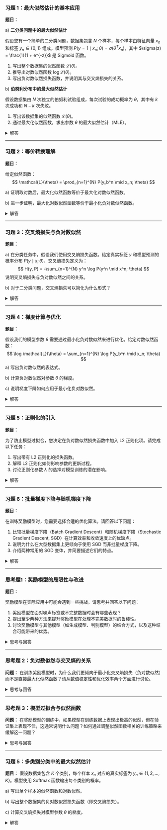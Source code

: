

### 习题 1：最大似然估计的基本应用

**题目：**

a) **二分类问题中的最大似然估计**

假设您有一个简单的二分类问题，数据集包含 $N$ 个样本，每个样本由特征向量 $x_n$ 和标签 $y_n \in \{0, 1\}$ 组成。模型预测 $P(y=1 \mid x_n; \theta) = \sigma(\theta^T x_n)$，其中 $\sigma(z) = \frac{1}{1 + e^{-z}}$ 是 Sigmoid 函数。

1. 写出整个数据集的似然函数 $\mathcal{L}(\theta)$。
2. 推导出对数似然函数 $\log \mathcal{L}(\theta)$。
3. 写出负对数似然损失函数，并说明其与交叉熵损失的关系。

b) **伯努利分布中的最大似然估计**

假设数据集由 $N$ 次独立的伯努利试验组成，每次试验的成功概率为 $\theta$，其中有 $k$ 次成功和 $N - k$ 次失败。

1. 写出该数据集的似然函数 $\mathcal{L}(\theta)$。
2. 通过最大化似然函数，求出参数 $\theta$ 的最大似然估计（MLE）。

<details>
  <summary>解答</summary>

#### a) **二分类问题**

1. **似然函数：**
   $$
   \mathcal{L}(\theta) = \prod_{n=1}^{N} P(y_n \mid x_n; \theta) = \prod_{n=1}^{N} \sigma(\theta^T x_n)^{y_n} \left(1 - \sigma(\theta^T x_n)\right)^{1 - y_n}
   $$

2. **对数似然函数：**
   $$
   \log \mathcal{L}(\theta) = \sum_{n=1}^{N} \left[ y_n \log \sigma(\theta^T x_n) + (1 - y_n) \log \left(1 - \sigma(\theta^T x_n)\right) \right]
   $$

3. **负对数似然损失函数与交叉熵损失的关系：**
   $$
   \text{Negative Log-Likelihood} = -\log \mathcal{L}(\theta) = -\sum_{n=1}^{N} \left[ y_n \log \sigma(\theta^T x_n) + (1 - y_n) \log \left(1 - \sigma(\theta^T x_n)\right) \right]
   $$

   交叉熵损失函数通常表示为：
   $$
   \text{Cross-Entropy Loss} = -\frac{1}{N} \sum_{n=1}^{N} \left[ y_n \log p_n + (1 - y_n) \log (1 - p_n) \right]
   $$
   其中 $p_n = P(y=1 \mid x_n; \theta) = \sigma(\theta^T x_n)$。可以看出，负对数似然损失函数与交叉熵损失函数是等价的，只是交叉熵损失函数通常包含一个归一化因子 $\frac{1}{N}$。

#### b) **伯努利分布**

1. **似然函数：**
   $$
   \mathcal{L}(\theta) = \theta^k (1 - \theta)^{N - k}
   $$

2. **最大似然估计（MLE）：**

   对数似然函数为：
   $$
   \log \mathcal{L}(\theta) = k \log \theta + (N - k) \log (1 - \theta)
   $$

   对 $\theta$ 求导并令其等于零：
   $$
   \frac{d}{d\theta} \log \mathcal{L}(\theta) = \frac{k}{\theta} - \frac{N - k}{1 - \theta} = 0
   $$

   解得：
   $$
   \hat{\theta} = \frac{k}{N}
   $$

   即，最大似然估计 $\hat{\theta}$ 为成功次数的比例。

</details>

---

### 习题 2：等价转换理解

**题目：**

给定似然函数：
$$
\mathcal{L}(\theta) = \prod_{n=1}^{N} P(y_b^n \mid x_n; \theta)
$$

a) 证明取对数后，最大化似然函数等价于最大化对数似然函数。

b) 进一步证明，最大化对数似然函数等价于最小化负对数似然函数。

<details>
  <summary>解答</summary>

#### a) **等价性证明：**

因为对数函数是单调递增的，对于任何 $\theta_1, \theta_2$，如果 $\mathcal{L}(\theta_1) > \mathcal{L}(\theta_2)$，则 $\log \mathcal{L}(\theta_1) > \log \mathcal{L}(\theta_2)$。因此：
$$
\arg\max_{\theta} \mathcal{L}(\theta) = \arg\max_{\theta} \log \mathcal{L}(\theta)
$$

#### b) **最大化与最小化的转换：**

通过引入负号，可以将最大化问题转化为最小化问题：
$$
\arg\max_{\theta} \log \mathcal{L}(\theta) = \arg\min_{\theta} -\log \mathcal{L}(\theta)
$$

这使得优化问题更符合大多数优化算法（如梯度下降）的最小化框架。

</details>

---

### 习题 3：交叉熵损失与负对数似然

**题目：**

a) 在分类任务中，假设我们使用交叉熵损失函数。给定真实标签 $y$ 和模型预测的概率分布 $P(y \mid x; \theta)$，交叉熵损失定义为：
$$
H(y, P) = -\sum_{n=1}^{N} y^n \log P(y^n \mid x^n; \theta)
$$
说明交叉熵损失与负对数似然之间的关系。

b) 对于二分类问题，交叉熵损失可以简化为什么形式？

<details>
  <summary>解答</summary>

#### a) **交叉熵损失与负对数似然的关系：**

交叉熵损失函数实际上是负对数似然函数。在最大化似然函数的过程中，我们等价地可以最小化负对数似然，即最小化交叉熵损失：
$$
\arg\max_{\theta} \mathcal{L}(\theta) = \arg\min_{\theta} -\log \mathcal{L}(\theta) = \arg\min_{\theta} H(y, P)
$$

#### b) **二分类问题中的交叉熵损失形式：**

对于二分类问题，交叉熵损失可以简化为：
$$
H(y, P) = -\left[ y \log P(y=1 \mid x; \theta) + (1 - y) \log P(y=0 \mid x; \theta) \right]
$$
如果使用 Sigmoid 激活函数，损失函数通常表示为：
$$
H(y, P) = -y \log \sigma(z) - (1 - y) \log \left(1 - \sigma(z)\right)
$$
其中 $z = \theta^T x$，$\sigma(z)$ 是模型的预测概率 $P(y=1 \mid x; \theta)$。

</details>

---

### 习题 4：梯度计算与优化

**题目：**

假设我们的模型参数 $\theta$ 需要通过最小化负对数似然来进行优化。给定对数似然函数：
$$
\log \mathcal{L}(\theta) = \sum_{n=1}^{N} \log P(y_b^n \mid x_n; \theta)
$$
a) 写出负对数似然的表达式。

b) 计算负对数似然对参数 $\theta$ 的梯度。

c) 说明梯度下降如何应用于最小化负对数似然。

<details>
  <summary>解答</summary>

#### a) **负对数似然的表达式：**
$$
-\log \mathcal{L}(\theta) = -\sum_{n=1}^{N} \log P(y_b^n \mid x_n; \theta)
$$

#### b) **负对数似然对参数 $\theta$ 的梯度：**
$$
\nabla_{\theta} \left( -\log \mathcal{L}(\theta) \right) = -\sum_{n=1}^{N} \nabla_{\theta} \log P(y_b^n \mid x_n; \theta)
$$
具体梯度形式取决于 $P(y_b^n \mid x_n; \theta)$ 的模型定义。例如，如果 $P(y_b^n \mid x_n; \theta)$ 是一个 Sigmoid 分类器，那么梯度可以具体计算为预测概率与实际标签之间的差异：
$$
\frac{\partial}{\partial \theta} \left( -\log \mathcal{L}(\theta) \right) = \sum_{n=1}^{N} \left( \sigma(\theta^T x_n) - y_b^n \right) x_n
$$

#### c) **梯度下降应用于最小化负对数似然：**

梯度下降通过以下更新规则应用于最小化负对数似然：
$$
\theta \leftarrow \theta - \eta \nabla_{\theta} \left( -\log \mathcal{L}(\theta) \right)
$$
其中 $\eta$ 是学习率。通过不断迭代更新参数 $\theta$，模型逐步逼近能够最大化数据似然的参数值。

</details>

---

### 习题 5：正则化的引入

**题目：**

为了防止模型过拟合，您决定在负对数似然损失函数中加入 L2 正则化项。请完成以下任务：

1. 写出带有 L2 正则化的损失函数。
2. 解释 L2 正则化如何影响参数的更新过程。
3. 讨论正则化参数 $\lambda$ 的选择对模型训练的潜在影响。

<details>
  <summary>解答</summary>

#### 1. **带有 L2 正则化的损失函数：**
$$
\mathcal{L}_{\text{reg}}(\theta) = -\log \mathcal{L}(\theta) + \lambda \|\theta\|^2 = -\sum_{n=1}^{N} \log P(y_b^n \mid x_n; \theta) + \lambda \|\theta\|^2
$$

#### 2. **L2 正则化对参数更新的影响：**

L2 正则化通过在损失函数中加入 $\lambda \|\theta\|^2$ 项，鼓励模型参数 $\theta$ 保持较小的值。这会导致梯度更新时，多一个与参数值成比例的衰减项，从而限制参数的增长，防止过拟合。例如，参数更新规则变为：
$$
\theta \leftarrow \theta - \eta \left( \nabla_{\theta} \left( -\log \mathcal{L}(\theta) \right) + 2\lambda \theta \right)
$$

#### 3. **正则化参数 $\lambda$ 的选择对模型训练的影响：**

- **$\lambda$ 过大：** 会导致模型参数过于受限，可能欠拟合，无法充分捕捉数据中的模式。
  
- **$\lambda$ 过小：** 正则化效果不明显，可能无法有效防止过拟合。
  
因此，$\lambda$ 的选择需要在模型复杂度和泛化能力之间取得平衡，通常通过交叉验证等方法来进行调优。

</details>

---

### 习题 6：批量梯度下降与随机梯度下降

**题目：**

在训练奖励模型时，您需要选择合适的优化算法。请回答以下问题：

1. 比较批量梯度下降（Batch Gradient Descent）和随机梯度下降（Stochastic Gradient Descent, SGD）在计算效率和收敛速度上的优缺点。
2. 说明为什么在大型数据集上更倾向于使用 SGD 而非批量梯度下降。
3. 介绍两种常用的 SGD 变体，并简要描述它们的特点。

<details>
  <summary>解答</summary>

#### 1. **批量梯度下降 vs. 随机梯度下降（SGD）：**
   
- **批量梯度下降（Batch GD）：**
  - **优点：**
    - 每次更新使用整个数据集，方向更稳定，易于收敛到全局最优（对于凸优化问题）。
  - **缺点：**
    - 计算成本高，尤其是对于大型数据集。
    - 可能在达到最优点附近时收敛缓慢。
  
- **随机梯度下降（SGD）：**
  - **优点：**
    - 每次更新只使用一个样本，计算效率高，适用于大规模数据集。
    - 可以跳出局部极小值，具有更好的泛化能力。
  - **缺点：**
    - 更新方向噪声较大，可能导致收敛轨迹不稳定。
    - 需要更细致的学习率调节。

#### 2. **为何在大型数据集上更倾向于使用 SGD：**

对于大型数据集，计算整个数据集的梯度在每次迭代中成本极高，导致训练过程非常缓慢。SGD 每次仅使用一个样本进行更新，显著减少了每次迭代的计算量，提升了训练速度。此外，SGD 更适合在线学习和流数据处理。

#### 3. **两种常用的 SGD 变体：**
   
- **动量法（Momentum）：**
  - **特点：**
    - 引入动量项，加速梯度下降，减少震荡。
    - 累积过去的梯度信息，平滑更新方向。
  - **公式：**
    $$
    v_t = \gamma v_{t-1} + \eta \nabla_{\theta} J(\theta)
    $$
    $$
    \theta \leftarrow \theta - v_t
    $$
    其中，$\gamma$ 是动量系数。
  
- **Adam（Adaptive Moment Estimation）：**
  - **特点：**
    - 结合了动量法和 RMSProp 的优点，适应性调整每个参数的学习率。
    - 高效且易于调参，广泛应用于各种深度学习任务。
  - **公式：**
    $$
    m_t = \beta_1 m_{t-1} + (1 - \beta_1) \nabla_{\theta} J(\theta)
    $$
    $$
    v_t = \beta_2 v_{t-1} + (1 - \beta_2) (\nabla_{\theta} J(\theta))^2
    $$
    $$
    \hat{m}_t = \frac{m_t}{1 - \beta_1^t}, \quad \hat{v}_t = \frac{v_t}{1 - \beta_2^t}
    $$
    $$
    \theta \leftarrow \theta - \eta \frac{\hat{m}_t}{\sqrt{\hat{v}_t} + \epsilon}
    $$
    其中，$\beta_1$ 和 $\beta_2$ 是超参数，$\epsilon$ 是防止除零的常数。

</details>

---

### 思考题1：奖励模型的局限性与改进

**题目：**

奖励模型在实际应用中可能会遇到一些挑战。请思考并回答以下问题：

1. 奖励模型在面对噪声标签或不完整数据时会有哪些表现？
2. 提出至少两种方法来提升奖励模型在处理不完美数据时的鲁棒性。
3. 讨论奖励模型与其他模型（如生成模型、判别模型）的结合方式，以及这种结合可能带来的优势。

<details>
  <summary>思考与回答</summary>

#### 1. **奖励模型在面对噪声标签或不完整数据时的表现：**

- **噪声标签：**
  - 模型可能会学习到错误的奖励信号，导致对错误答案的高评分或对正确答案的低评分，进而影响整体性能和泛化能力。
  - 训练过程中的梯度更新可能引入错误信号，导致模型收敛到次优解。
  
- **不完整数据：**
  - 缺失的特征或标签信息可能导致模型无法充分理解输入，影响奖励判定的准确性。
  - 数据不完整可能降低模型的信噪比，使得模型难以区分有价值的信息与噪声。

#### 2. **提升奖励模型在处理不完美数据时的鲁棒性的方法：**

- **数据清洗与增强：**
  - **数据清洗：** 识别并移除或修正有噪声的标签和异常数据，提升训练数据的质量。
  - **数据增强：** 通过生成更多样化的数据样本，增加数据的多样性和覆盖范围，减少模型对特定噪声的敏感性。
  
- **使用鲁棒的损失函数：**
  - 采用对噪声标签不敏感的损失函数，如 Huber 损失或加权损失函数，减轻噪声对训练过程的影响。
  
- **正则化与提前停止：**
  - 通过正则化技术（如 L2 正则化、Dropout）限制模型复杂度，防止过拟合噪声。
  - 使用提前停止策略，在验证性能开始下降前停止训练，避免模型过度拟合噪声数据。
  
- **半监督与自监督学习：**
  - 利用部分标注数据结合无标签数据，通过半监督或自监督学习方法，提升模型在不完美数据上的表现。

#### 3. **奖励模型与其他模型的结合方式及优势：**

- **生成模型与奖励模型结合：**
  - **方式：** 使用生成模型（如生成对抗网络，GAN）生成多样化的样本，然后通过奖励模型进行评分和筛选，优化生成过程。
  - **优势：** 生成模型能够提供丰富的数据样本，奖励模型提供质量评估，二者结合可以提升生成内容的多样性与质量。
  
- **判别模型与奖励模型结合：**
  - **方式：** 判别模型负责识别或分类输入数据，奖励模型则对判别结果进行评分，指导判别模型的优化方向。
  - **优势：** 判别模型提供快速准确的分类能力，奖励模型增强其决策的合理性和准确性，提升整体模型的性能和解释性。
  
- **强化学习中的奖励模型：**
  - **方式：** 将奖励模型作为强化学习中的奖励函数，指导智能体的学习过程。
  - **优势：** 奖励模型提供更精细和人性化的奖励信号，帮助智能体更有效地学习复杂任务和策略。

</details>

---

### 思考题 2：负对数似然与交叉熵的关系

**问题：**
在训练奖励模型时，为什么我们更倾向于最小化交叉熵损失（负对数似然）而不是直接最大化似然函数？请从数值稳定性和优化效率两个方面进行讨论。

<details>
  <summary>思考与回答</summary>

- **数值稳定性**：似然函数是多个概率的乘积，尤其在数据量较大时，可能会导致数值下溢。取对数后，将乘积转化为求和，可以避免这种问题，提高计算的稳定性。

- **优化效率**：大多数优化算法（如梯度下降）是设计来处理最小化问题的。通过引入负号，将最大化问题转化为最小化问题，使得这些优化算法能够直接应用。此外，交叉熵损失具有良好的梯度性质，有助于加速收敛。

</details>

---

### 思考题 3：模型过拟合与似然函数

**问题：**
在奖励模型的训练中，如果模型在训练数据上表现出极高的似然，但在验证集上表现不佳，这通常说明什么问题？如何通过调整似然函数相关的训练策略来缓解这一问题？

<details>
  <summary>思考与回答</summary>

这通常说明模型出现了**过拟合**，即模型在训练数据上学习到了特定的噪声和细节，但未能很好地泛化到未见过的数据。

#### 缓解过拟合的方法包括：

- **正则化**：在似然函数中加入正则项，如 L2 正则化，限制参数的复杂度。
  
- **交叉验证**：通过交叉验证选择合适的模型复杂度和超参数，确保模型在验证集上表现良好。

- **数据增强**：增加训练数据的多样性，帮助模型学习更泛化的特征。

- **提前停止**：在验证集性能不再提升时停止训练，防止模型在训练集上过度拟合。

</details>

---

### 习题 5：多类别分类中的最大似然估计

**题目：**
假设数据集包含 $K$ 个类别，每个样本 $x_n$ 对应的真实标签为 $y_n \in \{1, 2, \dots, K\}$。模型使用 Softmax 函数输出每个类别的概率。

a) 写出单个样本的似然函数和对数似然。

b) 写出整个数据集的负对数似然损失函数（即交叉熵损失）。

c) 计算交叉熵损失对模型参数 $\theta$ 的梯度。

<details>
  <summary>解答</summary>

#### a) **单个样本的似然函数和对数似然：**

对于单个样本，似然函数为：
$$
\mathcal{L}_n(\theta) = P(y_n \mid x_n; \theta) = \frac{\exp(z_{y_n})}{\sum_{k=1}^{K} \exp(z_k)}
$$
其中 $z_k = \theta_k^T x_n$ 是第 $k$ 类的得分。

对数似然为：
$$
\log \mathcal{L}_n(\theta) = z_{y_n} - \log \left( \sum_{k=1}^{K} \exp(z_k) \right)
$$

#### b) **整个数据集的负对数似然损失函数（即交叉熵损失）：**
$$
-\log \mathcal{L}(\theta) = -\sum_{n=1}^{N} \left( z_{y_n} - \log \left( \sum_{k=1}^{K} \exp(z_k) \right) \right) = \sum_{n=1}^{N} \left( \log \left( \sum_{k=1}^{K} \exp(z_k) \right) - z_{y_n} \right)
$$

#### c) **交叉熵损失对模型参数 $\theta$ 的梯度：**
$$
\frac{\partial (-\log \mathcal{L}(\theta))}{\partial \theta_j} = \sum_{n=1}^{N} \left( P(j \mid x_n; \theta) - \mathbb{I}(y_n = j) \right) x_n
$$
其中 $\mathbb{I}(y_n = j)$ 是指示函数，当 $y_n = j$ 时为 $1$，否则为 $0$。

</details>
